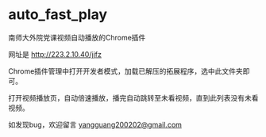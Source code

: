 # auto_fast_play
南师大外院党课视频自动播放的Chrome插件

网址是 http://223.2.10.40/jjfz

Chrome插件管理中打开开发者模式，加载已解压的拓展程序，选中此文件夹即可。

打开视频播放页，自动倍速播放，播完自动跳转至未看视频，直到此列表没有未看视频。

如发现bug，欢迎留言
yangguang200202@gmail.com
